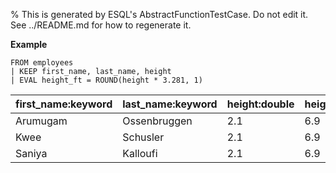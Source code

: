 % This is generated by ESQL's AbstractFunctionTestCase. Do not edit it. See ../README.md for how to regenerate it.

**Example**

```esql
FROM employees
| KEEP first_name, last_name, height
| EVAL height_ft = ROUND(height * 3.281, 1)
```

| first_name:keyword | last_name:keyword | height:double | height_ft:double |
| --- | --- | --- | --- |
| Arumugam | Ossenbruggen | 2.1 | 6.9 |
| Kwee | Schusler | 2.1 | 6.9 |
| Saniya | Kalloufi | 2.1 | 6.9 |


